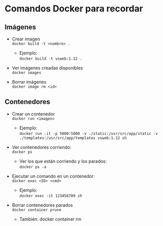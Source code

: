 # Comandos Docker para recordar

## Imágenes
- Crear imagen  
    `docker build -t <nombre> .`  
    + Ejemplo:  
      `docker build -t vsweb:1.12 .`

- Ver imágenes creadas disponibles  
    `docker images`

- Borrar imágenes  
    `docker image rm <id>`

## Contenedores
- Crear un contenedor  
    `docker run <imagen>`  
    + Ejemplo:  
        `docker run -it -p 5000:5000 -v ./static:/usr/src/app/static -v ./templates:/usr/src/app/templates vsweb:1.12 sh`

- Ver contenedores corriendo:  
    `docker ps`  
    + Ver los que están corriendo y los parados:  
        `docker ps -a`

- Ejecutar un comando en un contenedor:  
    `docker exec <ID> <cmd>`  
    + Ejemplo:  
        `docker exec -it 123456789 sh`

- Borrar contenedores parados  
    `docker container prune`  
    + También: docker container rm <id>
